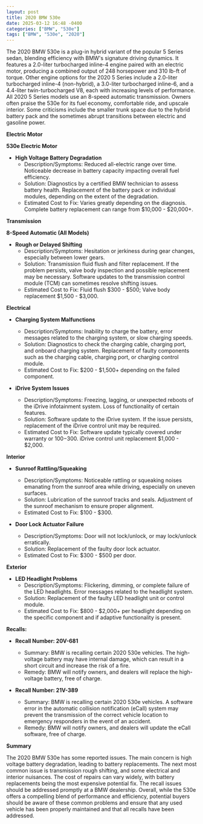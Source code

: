 ```yaml
---
layout: post
title: 2020 BMW 530e
date: 2025-03-12 16:48 -0400
categories: ["BMW", "530e"]
tags: ["BMW", "530e", "2020"]
---
```

The 2020 BMW 530e is a plug-in hybrid variant of the popular 5 Series sedan, blending efficiency with BMW's signature driving dynamics. It features a 2.0-liter turbocharged inline-4 engine paired with an electric motor, producing a combined output of 248 horsepower and 310 lb-ft of torque. Other engine options for the 2020 5 Series include a 2.0-liter turbocharged inline-4 (non-hybrid), a 3.0-liter turbocharged inline-6, and a 4.4-liter twin-turbocharged V8, each with increasing levels of performance. All 2020 5 Series models use an 8-speed automatic transmission. Owners often praise the 530e for its fuel economy, comfortable ride, and upscale interior. Some criticisms include the smaller trunk space due to the hybrid battery pack and the sometimes abrupt transitions between electric and gasoline power.

**Electric Motor**

**530e Electric Motor**

*   **High Voltage Battery Degradation**
    *   Description/Symptoms: Reduced all-electric range over time. Noticeable decrease in battery capacity impacting overall fuel efficiency.
    *   Solution: Diagnostics by a certified BMW technician to assess battery health. Replacement of the battery pack or individual modules, depending on the extent of the degradation.
    *   Estimated Cost to Fix: Varies greatly depending on the diagnosis. Complete battery replacement can range from $10,000 - $20,000+.

**Transmission**

**8-Speed Automatic (All Models)**

*   **Rough or Delayed Shifting**
    *   Description/Symptoms: Hesitation or jerkiness during gear changes, especially between lower gears.
    *   Solution: Transmission fluid flush and filter replacement. If the problem persists, valve body inspection and possible replacement may be necessary. Software updates to the transmission control module (TCM) can sometimes resolve shifting issues.
    *   Estimated Cost to Fix: Fluid flush $300 - $500; Valve body replacement $1,500 - $3,000.

**Electrical**

*   **Charging System Malfunctions**
    *   Description/Symptoms: Inability to charge the battery, error messages related to the charging system, or slow charging speeds.
    *   Solution: Diagnostics to check the charging cable, charging port, and onboard charging system. Replacement of faulty components such as the charging cable, charging port, or charging control module.
    *   Estimated Cost to Fix: $200 - $1,500+ depending on the failed component.

*   **iDrive System Issues**
    *   Description/Symptoms: Freezing, lagging, or unexpected reboots of the iDrive infotainment system. Loss of functionality of certain features.
    *   Solution: Software update to the iDrive system. If the issue persists, replacement of the iDrive control unit may be required.
    *   Estimated Cost to Fix: Software update typically covered under warranty or $100-$300. iDrive control unit replacement $1,000 - $2,000.

**Interior**

*   **Sunroof Rattling/Squeaking**
    *   Description/Symptoms: Noticeable rattling or squeaking noises emanating from the sunroof area while driving, especially on uneven surfaces.
    *   Solution: Lubrication of the sunroof tracks and seals. Adjustment of the sunroof mechanism to ensure proper alignment.
    *   Estimated Cost to Fix: $100 - $300.

* **Door Lock Actuator Failure**
    * Description/Symptoms: Door will not lock/unlock, or may lock/unlock erratically.
    * Solution: Replacement of the faulty door lock actuator.
    * Estimated Cost to Fix: $300 - $500 per door.

**Exterior**

*   **LED Headlight Problems**
    *   Description/Symptoms: Flickering, dimming, or complete failure of the LED headlights. Error messages related to the headlight system.
    *   Solution: Replacement of the faulty LED headlight unit or control module.
    *   Estimated Cost to Fix: $800 - $2,000+ per headlight depending on the specific component and if adaptive functionality is present.

**Recalls:**

*   **Recall Number: 20V-681**
    *   Summary: BMW is recalling certain 2020 530e vehicles. The high-voltage battery may have internal damage, which can result in a short circuit and increase the risk of a fire.
    *   Remedy: BMW will notify owners, and dealers will replace the high-voltage battery, free of charge.

*   **Recall Number: 21V-389**
    *   Summary: BMW is recalling certain 2020 530e vehicles. A software error in the automatic collision notification (eCall) system may prevent the transmission of the correct vehicle location to emergency responders in the event of an accident.
    *   Remedy: BMW will notify owners, and dealers will update the eCall software, free of charge.

**Summary**

The 2020 BMW 530e has some reported issues. The main concern is high voltage battery degradation, leading to battery replacements. The next most common issue is transmission rough shifting, and some electrical and interior nuisances. The cost of repairs can vary widely, with battery replacements being the most expensive potential fix. The recall issues should be addressed promptly at a BMW dealership. Overall, while the 530e offers a compelling blend of performance and efficiency, potential buyers should be aware of these common problems and ensure that any used vehicle has been properly maintained and that all recalls have been addressed.

